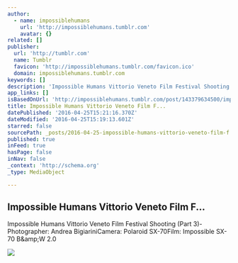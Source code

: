 ```yaml
---
author:
  - name: impossiblehumans
    url: 'http://impossiblehumans.tumblr.com'
    avatar: {}
related: []
publisher:
  url: 'http://tumblr.com'
  name: Tumblr
  favicon: 'http://impossiblehumans.tumblr.com/favicon.ico'
  domain: impossiblehumans.tumblr.com
keywords: []
description: 'Impossible Humans Vittorio Veneto Film Festival Shooting (Part 3)-Photographer: Andrea BigiariniCamera: Polaroid SX-70Film: Impossible SX-70 B&amp;W 2.0'
app_links: []
isBasedOnUrl: 'http://impossiblehumans.tumblr.com/post/143379634500/impossible-humans-vittorio-veneto-film-festival'
title: Impossible Humans Vittorio Veneto Film F...
datePublished: '2016-04-25T15:21:16.370Z'
dateModified: '2016-04-25T15:19:13.601Z'
starred: false
sourcePath: _posts/2016-04-25-impossible-humans-vittorio-veneto-film-f.md
published: true
inFeed: true
hasPage: false
inNav: false
_context: 'http://schema.org'
_type: MediaObject

---
```

<article style=""><h1>Impossible Humans Vittorio Veneto Film F...</h1><p>Impossible Humans Vittorio Veneto Film Festival Shooting (Part 3)-Photographer: Andrea BigiariniCamera: Polaroid SX-70Film: Impossible SX-70 B&amp;amp;W 2.0</p><img src="http://41.media.tumblr.com/76999b4ded5ce918e02bedb1fff2ddb0/tumblr_o673txRsC51uf13h7o1_500.jpg" /></article>